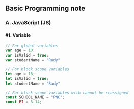 ## Basic Programming note

### A. JavaScript (JS)
#### #1. Variable
```js
// For global variables
var age = 10;
var isValid = true;
var studentName = "Rady"

// For block scope variables
let age = 18;
let isValid = true;
let studentName = "Rady"

// For block scope variables with cannot be reassigned
const SCHOOL_NAME = "PNC";
const PI = 3.14;
```